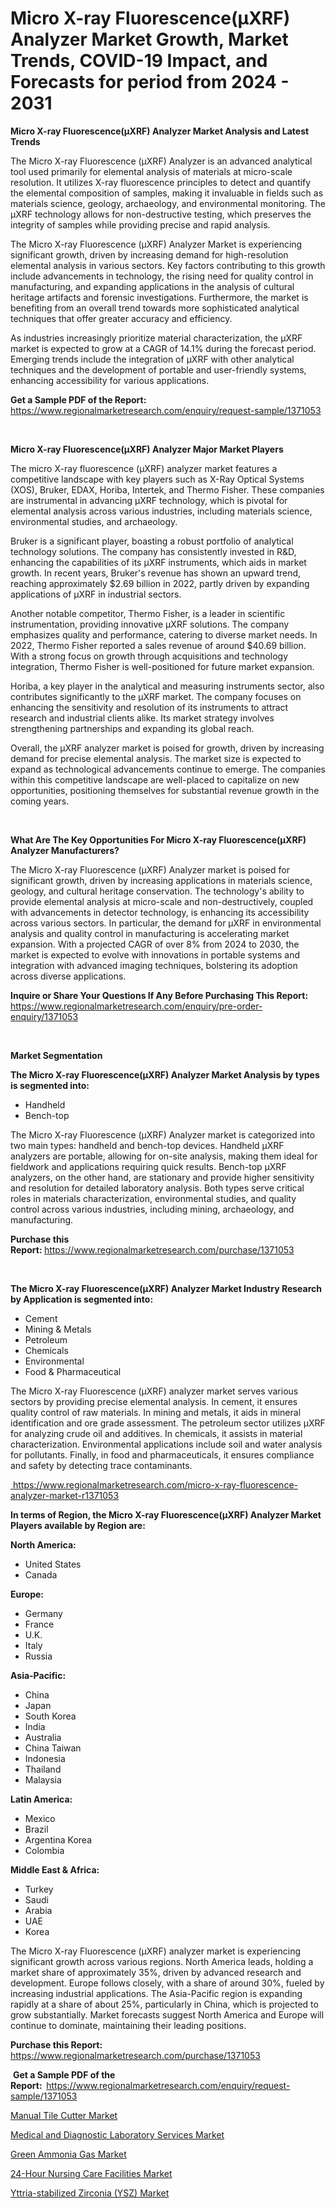 <p><h1>Micro X-ray Fluorescence(μXRF) Analyzer Market Growth, Market Trends, COVID-19 Impact, and Forecasts for period from 2024 - 2031</h1></p><p><strong>Micro X-ray Fluorescence(μXRF) Analyzer Market Analysis and Latest Trends</strong></p>
<p><p>The Micro X-ray Fluorescence (μXRF) Analyzer is an advanced analytical tool used primarily for elemental analysis of materials at micro-scale resolution. It utilizes X-ray fluorescence principles to detect and quantify the elemental composition of samples, making it invaluable in fields such as materials science, geology, archaeology, and environmental monitoring. The μXRF technology allows for non-destructive testing, which preserves the integrity of samples while providing precise and rapid analysis.</p><p>The Micro X-ray Fluorescence (μXRF) Analyzer Market is experiencing significant growth, driven by increasing demand for high-resolution elemental analysis in various sectors. Key factors contributing to this growth include advancements in technology, the rising need for quality control in manufacturing, and expanding applications in the analysis of cultural heritage artifacts and forensic investigations. Furthermore, the market is benefiting from an overall trend towards more sophisticated analytical techniques that offer greater accuracy and efficiency.</p><p>As industries increasingly prioritize material characterization, the μXRF market is expected to grow at a CAGR of 14.1% during the forecast period. Emerging trends include the integration of μXRF with other analytical techniques and the development of portable and user-friendly systems, enhancing accessibility for various applications.</p></p>
<p><strong>Get a Sample PDF of the Report:&nbsp;</strong> <a href="https://www.regionalmarketresearch.com/enquiry/request-sample/1371053">https://www.regionalmarketresearch.com/enquiry/request-sample/1371053</a></p>
<p>&nbsp;</p>
<p><strong>Micro X-ray Fluorescence(μXRF) Analyzer Major Market Players</strong></p>
<p><p>The micro X-ray fluorescence (μXRF) analyzer market features a competitive landscape with key players such as X-Ray Optical Systems (XOS), Bruker, EDAX, Horiba, Intertek, and Thermo Fisher. These companies are instrumental in advancing μXRF technology, which is pivotal for elemental analysis across various industries, including materials science, environmental studies, and archaeology.</p><p>Bruker is a significant player, boasting a robust portfolio of analytical technology solutions. The company has consistently invested in R&D, enhancing the capabilities of its μXRF instruments, which aids in market growth. In recent years, Bruker's revenue has shown an upward trend, reaching approximately $2.69 billion in 2022, partly driven by expanding applications of μXRF in industrial sectors.</p><p>Another notable competitor, Thermo Fisher, is a leader in scientific instrumentation, providing innovative μXRF solutions. The company emphasizes quality and performance, catering to diverse market needs. In 2022, Thermo Fisher reported a sales revenue of around $40.69 billion. With a strong focus on growth through acquisitions and technology integration, Thermo Fisher is well-positioned for future market expansion.</p><p>Horiba, a key player in the analytical and measuring instruments sector, also contributes significantly to the μXRF market. The company focuses on enhancing the sensitivity and resolution of its instruments to attract research and industrial clients alike. Its market strategy involves strengthening partnerships and expanding its global reach.</p><p>Overall, the μXRF analyzer market is poised for growth, driven by increasing demand for precise elemental analysis. The market size is expected to expand as technological advancements continue to emerge. The companies within this competitive landscape are well-placed to capitalize on new opportunities, positioning themselves for substantial revenue growth in the coming years.</p></p>
<p>&nbsp;</p>
<p><strong>What Are The Key Opportunities For Micro X-ray Fluorescence(μXRF) Analyzer Manufacturers?</strong></p>
<p><p>The Micro X-ray Fluorescence (μXRF) Analyzer market is poised for significant growth, driven by increasing applications in materials science, geology, and cultural heritage conservation. The technology's ability to provide elemental analysis at micro-scale and non-destructively, coupled with advancements in detector technology, is enhancing its accessibility across various sectors. In particular, the demand for μXRF in environmental analysis and quality control in manufacturing is accelerating market expansion. With a projected CAGR of over 8% from 2024 to 2030, the market is expected to evolve with innovations in portable systems and integration with advanced imaging techniques, bolstering its adoption across diverse applications.</p></p>
<p><strong>Inquire or Share Your Questions If Any Before Purchasing This Report:</strong> <a href="https://www.regionalmarketresearch.com/enquiry/pre-order-enquiry/1371053">https://www.regionalmarketresearch.com/enquiry/pre-order-enquiry/1371053</a></p>
<p>&nbsp;</p>
<p><strong>Market Segmentation</strong></p>
<p><strong>The Micro X-ray Fluorescence(μXRF) Analyzer Market Analysis by types is segmented into:</strong></p>
<p><ul><li>Handheld</li><li>Bench-top</li></ul></p>
<p><p>The Micro X-ray Fluorescence (μXRF) Analyzer market is categorized into two main types: handheld and bench-top devices. Handheld μXRF analyzers are portable, allowing for on-site analysis, making them ideal for fieldwork and applications requiring quick results. Bench-top μXRF analyzers, on the other hand, are stationary and provide higher sensitivity and resolution for detailed laboratory analysis. Both types serve critical roles in materials characterization, environmental studies, and quality control across various industries, including mining, archaeology, and manufacturing.</p></p>
<p><strong>Purchase this Report:&nbsp;</strong><a href="https://www.regionalmarketresearch.com/purchase/1371053">https://www.regionalmarketresearch.com/purchase/1371053</a></p>
<p>&nbsp;</p>
<p><strong>The Micro X-ray Fluorescence(μXRF) Analyzer Market Industry Research by Application is segmented into:</strong></p>
<p><ul><li>Cement</li><li>Mining & Metals</li><li>Petroleum</li><li>Chemicals</li><li>Environmental</li><li>Food & Pharmaceutical</li></ul></p>
<p><p>The Micro X-ray Fluorescence (μXRF) analyzer market serves various sectors by providing precise elemental analysis. In cement, it ensures quality control of raw materials. In mining and metals, it aids in mineral identification and ore grade assessment. The petroleum sector utilizes μXRF for analyzing crude oil and additives. In chemicals, it assists in material characterization. Environmental applications include soil and water analysis for pollutants. Finally, in food and pharmaceuticals, it ensures compliance and safety by detecting trace contaminants.</p></p>
<p><a href="https://www.regionalmarketresearch.com/micro-x-ray-fluorescence-analyzer-market-r1371053">&nbsp;https://www.regionalmarketresearch.com/micro-x-ray-fluorescence-analyzer-market-r1371053</a></p>
<p><strong>In terms of Region, the Micro X-ray Fluorescence(μXRF) Analyzer Market Players available by Region are:</strong></p>
<p>
    <p> <strong> North America: </strong>
        <ul>
            <li>United States</li>
            <li>Canada</li>
        </ul>
        </p> 
    <p> <strong> Europe: </strong>
        <ul>
            <li>Germany</li>
            <li>France</li>
            <li>U.K.</li>
            <li>Italy</li>
            <li>Russia</li>
        </ul>
        </p> 
    <p> <strong> Asia-Pacific: </strong>
        <ul>
            <li>China</li>
            <li>Japan</li>
            <li>South Korea</li>
            <li>India</li>
            <li>Australia</li>
            <li>China Taiwan</li>
            <li>Indonesia</li>
            <li>Thailand</li>
            <li>Malaysia</li>
        </ul>
        </p> 
    <p> <strong> Latin America: </strong>
        <ul>
            <li>Mexico</li>
            <li>Brazil</li>
            <li>Argentina Korea</li>
            <li>Colombia</li>
        </ul>
        </p> 
    <p> <strong> Middle East & Africa: </strong>
        <ul>
            <li>Turkey</li>
            <li>Saudi</li>
            <li>Arabia</li>
            <li>UAE</li>
            <li>Korea</li>
        </ul>
    </p>
    </p>
<p><p>The Micro X-ray Fluorescence (μXRF) analyzer market is experiencing significant growth across various regions. North America leads, holding a market share of approximately 35%, driven by advanced research and development. Europe follows closely, with a share of around 30%, fueled by increasing industrial applications. The Asia-Pacific region is expanding rapidly at a share of about 25%, particularly in China, which is projected to grow substantially. Market forecasts suggest North America and Europe will continue to dominate, maintaining their leading positions.</p></p>
<p><strong>Purchase this Report: </strong><a href="https://www.regionalmarketresearch.com/purchase/1371053">https://www.regionalmarketresearch.com/purchase/1371053</a></p>
<p>&nbsp;<strong>Get a Sample PDF of the Report:&nbsp;&nbsp;</strong><a href="https://www.regionalmarketresearch.com/enquiry/request-sample/1371053">https://www.regionalmarketresearch.com/enquiry/request-sample/1371053</a></p>
<p><strong></strong></p>
<p><p><a href="https://www.linkedin.com/pulse/why-should-you-invest-manual-tile-cutter-market-trends-leame">Manual Tile Cutter Market</a></p><p><a href="https://medium.com/@shanieprice2023/exploring-medical-and-diagnostic-laboratory-services-market-dynamics-revenue-analysis-and-growth-52ae08618796?postPublishedType=repub">Medical and Diagnostic Laboratory Services Market</a></p><p><a href="https://issuu.com/reportprime-2/docs/green-ammonia-gas-market-size-2030._de423358524d0c">Green Ammonia Gas Market</a></p><p><a href="https://medium.com/@shanieprice2023/charting-the-future-comprehensive-analysis-of-the-global-24-hour-nursing-care-facilities-market-d9e0fcd7cd35?postPublishedType=repub">24-Hour Nursing Care Facilities Market</a></p><p><a href="https://github.com/prosalinda88/Market-Research-Report-List-6/blob/main/yttria-stabilized-zirconia-ysz-market.md">Yttria-stabilized Zirconia (YSZ) Market</a></p></p>